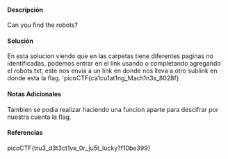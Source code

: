 #### Descripción
Can you find the robots?
#### Solución 
En esta solucion viendo que en las carpetas tiene diferentes paginas no identificadas, podemos entrar en el link usando o completando agregando el robots.txt, este nos envia a un link en donde nos lleva a otro sublink en donde esta la flag.
`picoCTF{ca1cu1at1ng_Mach1n3s_8028f}


#### Notas Adicionales
Tambien se podia realizar haciendo una funcion aparte para descifrar por nuestra cuenta la flag.
#### Referencias
picoCTF{tru3_d3t3ct1ve_0r_ju5t_lucky?f10be399}